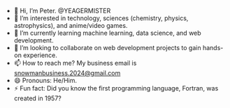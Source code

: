 - 👋 Hi, I’m Peter. @YEAGERMISTER  
- 👀 I’m interested in technology, sciences (chemistry, physics, astrophysics), and anime/video games.  
- 🌱 I’m currently learning machine learning, data science, and web development.  
- 💞️ I’m looking to collaborate on web development projects to gain hands-on experience.  
- 📫 How to reach me? My business email is snowmanbusiness.2024@gmail.com  
- 😄 Pronouns: He/Him.  
- ⚡ Fun fact: Did you know the first programming language, Fortran, was created in 1957?

<!---
YEAGERMISTER/YEAGERMISTER is a ✨ special ✨ repository because its `README.md` (this file) appears on your GitHub profile.
You can click the Preview link to take a look at your changes.
--->
